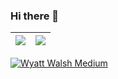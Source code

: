### Hi there 👋

<!--
**wyattowalsh/wyattowalsh** is a ✨ _special_ ✨ repository because its `README.md` (this file) appears on your GitHub profile.

Here are some ideas to get you started:

- 🔭 I’m currently working on ...
- 🌱 I’m currently learning ...
- 👯 I’m looking to collaborate on ...
- 🤔 I’m looking for help with ...
- 💬 Ask me about ...
- 📫 How to reach me: ...
- 😄 Pronouns: ...
- ⚡ Fun fact: ...
-->
<!--
[![Wyatt's GitHub stats](https://github-readme-stats.vercel.app/api?username=wyattowalsh&count_private=true&show_icons=true&theme=radical&hide_rank=false)](https://github.com/anuraghazra/github-readme-stats) 


![Wyatts's github stats](https://github-readme-stats.vercel.app/api?username=wyattowalsh&count_private=true&show_icons=true&?theme=solarized-dark&hide=prs,issues,contribs&show_icons=true)

[![Top Langs](https://github-readme-stats.vercel.app/api/top-langs/?username=wyattowalsh&hide=jupyter%20notebook&langs_count=5&layout=compact,html)](https://github.com/anuraghazra/github-readme-stats)
[![Top Langs](https://github-readme-stats.vercel.app/api/top-langs/?username=wyattowalsh)](https://github.com/anuraghazra/github-readme-stats)
spotify 
client id 48033ba31dd9409aa021b081717f87fc
redirect https://localhost
AQAuW45c6C9ffpJDcvIfMVWbNj8knl3vFQH10ssz7iqQtTbXy2Fk0cA-CUbucqGozpwHhItz1OAq_4AlbMGWzJIWCXi5xBK-uacf65sUL278rhawm2ysflptzT9IehrvWzJmZ9b1S6EOm8ncxTBMcAHaS8xQ1HVixxwdYteIZX1OeJT5PdXTr51943Jsdkto

refresh AQB-GhXNHgk9EqV7DfyiG2-Tb5aWbLhf2UUsI34s1Lv9JRcKFIPowF09GtsMOd45bJId68MrStfmhupOUe4z4iCAHrqT5yBROO04qopoa73VgsSljMelzQfrf0IIDNcQRFo

-->

|![](https://github.com/wyattowalsh/wyattowalsh/blob/main/metrics.svg)|![](https://github.com/wyattowalsh/wyattowalsh/blob/main/metrics.additional.svg)|
|---|---|

[![Wyatt Walsh Medium](https://github-readme-medium.vercel.app/?username=wyattowalsh&limit=3)](https://medium.com/@omidnikrah)
